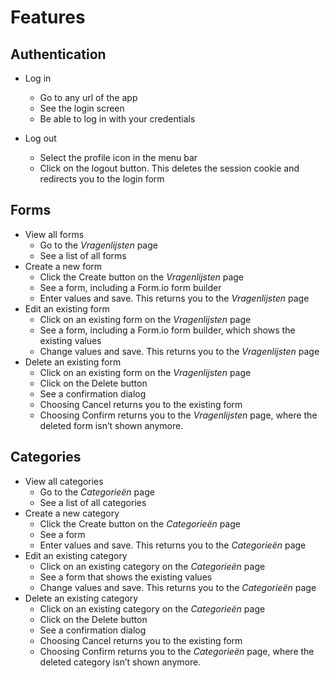 # Features

## Authentication

- Log in

  - Go to any url of the app
  - See the login screen
  - Be able to log in with your credentials

- Log out
  - Select the profile icon in the menu bar
  - Click on the logout button. This deletes the session cookie and redirects you to the login form

## Forms

- View all forms
  - Go to the _Vragenlijsten_ page
  - See a list of all forms
- Create a new form
  - Click the Create button on the _Vragenlijsten_ page
  - See a form, including a Form.io form builder
  - Enter values and save. This returns you to the _Vragenlijsten_ page
- Edit an existing form
  - Click on an existing form on the _Vragenlijsten_ page
  - See a form, including a Form.io form builder, which shows the existing values
  - Change values and save. This returns you to the _Vragenlijsten_ page
- Delete an existing form
  - Click on an existing form on the _Vragenlijsten_ page
  - Click on the Delete button
  - See a confirmation dialog
  - Choosing Cancel returns you to the existing form
  - Choosing Confirm returns you to the _Vragenlijsten_ page, where the deleted form isn’t shown anymore.

## Categories

- View all categories
  - Go to the _Categorieën_ page
  - See a list of all categories
- Create a new category
  - Click the Create button on the _Categorieën_ page
  - See a form
  - Enter values and save. This returns you to the _Categorieën_ page
- Edit an existing category
  - Click on an existing category on the _Categorieën_ page
  - See a form that shows the existing values
  - Change values and save. This returns you to the _Categorieën_ page
- Delete an existing category
  - Click on an existing category on the _Categorieën_ page
  - Click on the Delete button
  - See a confirmation dialog
  - Choosing Cancel returns you to the existing form
  - Choosing Confirm returns you to the _Categorieën_ page, where the deleted category isn’t shown anymore.
